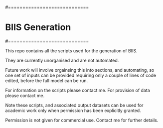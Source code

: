 #============================
#						BIIS Generation
#============================

This repo contains all the scripts used for the generation of BIIS.

They are currently unorganised and are not automated.

Future work will involve orgainsing this into sections, and automating, so one set of inputs can be provided
requiring only a couple of lines of code edited, before the full model can be run.

For information on the scripts please contact me. For provision of data please contact me.

Note these scripts, and associated output datasets can be used for academic work only when permission has been 
explicitly granted. 

Permission is not given for commercial use. Contact me for further details.
